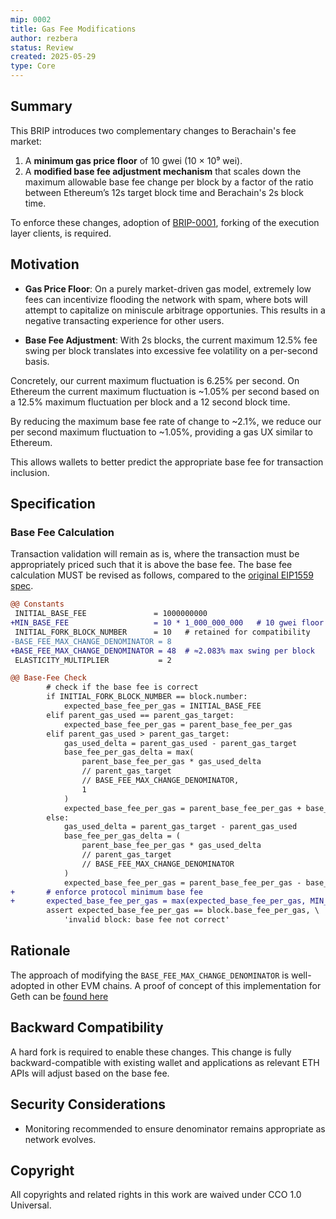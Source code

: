 ```yaml
---
mip: 0002
title: Gas Fee Modifications
author: rezbera
status: Review
created: 2025-05-29
type: Core
---
```


## Summary

This BRIP introduces two complementary changes to Berachain's fee market:  

1. A **minimum gas price floor** of 10 gwei (10 × 10⁹ wei).  
2. A **modified base fee adjustment mechanism** that scales down the maximum allowable base fee change per block by a factor of the ratio between Ethereum’s 12s target block time and Berachain's 2s block time.

To enforce these changes, adoption of [BRIP-0001](./BRIP-0001.md), forking of the execution layer clients, is required.

## Motivation

- **Gas Price Floor**:
On a purely market-driven gas model, extremely low fees can incentivize flooding the network with spam, where bots will attempt to capitalize on miniscule arbitrage opportunies. This results in a negative transacting experience for other users.

- **Base Fee Adjustment**:
With 2s blocks, the current maximum 12.5% fee swing per block translates into excessive fee volatility on a per-second basis.

Concretely, our current maximum fluctuation is 6.25% per second. On Ethereum the current maximum fluctuation is ~1.05% per second based on a 12.5% maximum fluctuation per block and a 12 second block time.

By reducing the maximum base fee rate of change to ~2.1%, we reduce our per second maximum fluctuation to ~1.05%, providing a gas UX similar to Ethereum.

This allows wallets to better predict the appropriate base fee for transaction inclusion.

## Specification

### Base Fee Calculation

   Transaction validation will remain as is, where the transaction must be appropriately priced such that it is above the base fee. The base fee calculation MUST be revised as follows, compared to the [original EIP1559 spec](https://github.com/ethereum/EIPs/blob/master/EIPS/eip-1559.md).

```diff
@@ Constants
 INITIAL_BASE_FEE               = 1000000000
+MIN_BASE_FEE                   = 10 * 1_000_000_000   # 10 gwei floor
 INITIAL_FORK_BLOCK_NUMBER      = 10   # retained for compatibility
-BASE_FEE_MAX_CHANGE_DENOMINATOR = 8
+BASE_FEE_MAX_CHANGE_DENOMINATOR = 48  # ≈2.083% max swing per block
 ELASTICITY_MULTIPLIER           = 2

@@ Base‐Fee Check
        # check if the base fee is correct
        if INITIAL_FORK_BLOCK_NUMBER == block.number:
            expected_base_fee_per_gas = INITIAL_BASE_FEE
        elif parent_gas_used == parent_gas_target:
            expected_base_fee_per_gas = parent_base_fee_per_gas
        elif parent_gas_used > parent_gas_target:
            gas_used_delta = parent_gas_used - parent_gas_target
            base_fee_per_gas_delta = max(
                parent_base_fee_per_gas * gas_used_delta
                // parent_gas_target
                // BASE_FEE_MAX_CHANGE_DENOMINATOR,
                1
            )
            expected_base_fee_per_gas = parent_base_fee_per_gas + base_fee_per_gas_delta
        else:
            gas_used_delta = parent_gas_target - parent_gas_used
            base_fee_per_gas_delta = (
                parent_base_fee_per_gas * gas_used_delta
                // parent_gas_target
                // BASE_FEE_MAX_CHANGE_DENOMINATOR
            )
            expected_base_fee_per_gas = parent_base_fee_per_gas - base_fee_per_gas_delta
+       # enforce protocol minimum base fee
+       expected_base_fee_per_gas = max(expected_base_fee_per_gas, MIN_BASE_FEE)
        assert expected_base_fee_per_gas == block.base_fee_per_gas, \
            'invalid block: base fee not correct'

```

## Rationale

The approach of modifying the `BASE_FEE_MAX_CHANGE_DENOMINATOR` is well-adopted in other EVM chains. A proof of concept of this implementation for Geth can be [found here](https://github.com/rezbera/go-ethereum/pull/1)

## Backward Compatibility

A hard fork is required to enable these changes. This change is fully backward-compatible with existing wallet and applications as relevant ETH APIs will adjust based on the base fee.

## Security Considerations  

- Monitoring recommended to ensure denominator remains appropriate as network evolves.

## Copyright

All copyrights and related rights in this work are waived under CCO 1.0 Universal.
